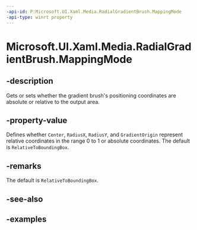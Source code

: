 ```yaml
---
-api-id: P:Microsoft.UI.Xaml.Media.RadialGradientBrush.MappingMode
-api-type: winrt property
---
```


# Microsoft.UI.Xaml.Media.RadialGradientBrush.MappingMode

<!--
public Windows.UI.Xaml.Media.BrushMappingMode MappingMode { get; set; }
-->


## -description
Gets or sets whether the gradient brush's positioning coordinates are absolute or relative to the output area.

## -property-value
Defines whether `Center`, `RadiusX`, `RadiusY`, and `GradientOrigin` represent relative coordinates in the range 0 to 1 or absolute coordinates. The default is `RelativeToBoundingBox`.

## -remarks
The default is `RelativeToBoundingBox`.

## -see-also

## -examples


